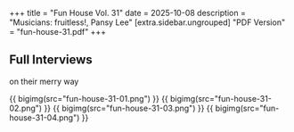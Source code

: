 +++
title = "Fun House Vol. 31"
date = 2025-10-08
description = "Musicians: fruitless!, Pansy Lee"
[extra.sidebar.ungrouped]
"PDF Version" = "fun-house-31.pdf"
+++

## Full Interviews
on their merry way

{{ bigimg(src="fun-house-31-01.png") }}
{{ bigimg(src="fun-house-31-02.png") }}
{{ bigimg(src="fun-house-31-03.png") }}
{{ bigimg(src="fun-house-31-04.png") }}
